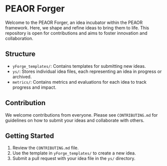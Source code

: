 # PEAOR Forger

Welcome to the PEAOR Forger, an idea incubator within the PEAOR framework. Here, we shape and refine ideas to bring them to life. This repository is open for contributions and aims to foster innovation and collaboration.

## Structure
- `yForge_templates/`: Contains templates for submitting new ideas.
- `ys/`: Stores individual idea files, each representing an idea in progress or archived.
- `metrics/`: Contains metrics and evaluations for each idea to track progress and impact.

## Contribution
We welcome contributions from everyone. Please see `CONTRIBUTING.md` for guidelines on how to submit your ideas and collaborate with others.

## Getting Started
1. Review the `CONTRIBUTING.md` file.
2. Use the template in `yForge_templates/` to create a new idea.
3. Submit a pull request with your idea file in the `ys/` directory.
